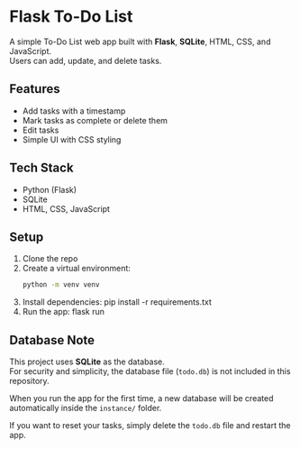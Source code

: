 # Flask To-Do List

A simple To-Do List web app built with **Flask**, **SQLite**, HTML, CSS, and JavaScript.  
Users can add, update, and delete tasks.  

## Features
- Add tasks with a timestamp
- Mark tasks as complete or delete them
- Edit tasks
- Simple UI with CSS styling

## Tech Stack
- Python (Flask)
- SQLite
- HTML, CSS, JavaScript

## Setup
1. Clone the repo
2. Create a virtual environment:
   ```bash
   python -m venv venv
3. Install dependencies: pip install -r requirements.txt
4. Run the app: flask run


## Database Note
This project uses **SQLite** as the database.  
For security and simplicity, the database file (`todo.db`) is not included in this repository.  

When you run the app for the first time, a new database will be created automatically inside the `instance/` folder.  

If you want to reset your tasks, simply delete the `todo.db` file and restart the app.